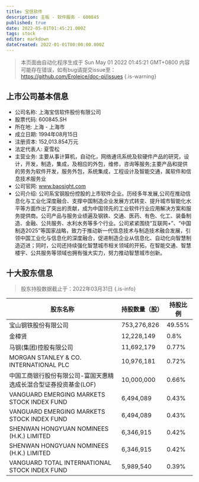 ```yaml
---
title: 宝信软件
description: 主板 - 软件服务 - 600845
published: true
date: 2022-05-01T01:45:21.000Z
tags: stock
editor: markdown
dateCreated: 2022-01-01T00:00:00.000Z
---
```


> 本页面由自动化程序生成于 Sun May 01 2022 01:45:21 GMT+0800
> 内容可能存在错误，如有bug请提交issue至：https://github.com/Eroleice/doc-pi/issues
{.is-warning}

## 上市公司基本信息
- 公司名称: 上海宝信软件股份有限公司
- 股票代码: 600845.SH
- 所在地: 上海 - 上海市
- 成立日期: 1994年08月15日
- 注册资本: 152,013.854万元
- 法定代表人: 夏雪松
- 主营业务: 主要从事计算机，自动化，网络通讯系统及软硬件产品的研究，设计，开发，制造，集成，及相应的外包，维修，咨询等服务;主要产品和提供的劳务为软件开发，服务外包，系统集成，工程设计及智能交通，属软件和信息技术服务业
- 公司官网: www.baosight.com
- 公司介绍: 公司系宝钢股份控股的上市软件企业。历经多年发展,公司在推动信息化与工业化深度融合、支撑中国制造企业发展方式转变、提升城市智能化水平等方面作出了突出的贡献，成为中国领先的工业软件行业应用解决方案和服务提供商。公司产品与服务业绩遍及钢铁、交通、医药、有色、化工、装备制造、金融、公共服务、水利水务等多个行业。公司紧紧围绕“互联网+”、“中国制造2025”等国家战略，致力于推动新一代信息技术与制造技术融合发展，引领中国工业化与信息化的深度融合，促进制造企业从信息化、自动化向智慧制造迈进；同时，公司还持续强化智慧城市相关领域的开拓，在智能交通、智慧楼宇、公共服务等领域也拥有强大实力，努力推动智慧城市创新。


## 十大股东信息
> 股东持股数据截止于：2022年03月31日
{.is-info}

| 股东名称 | 持股数量（股） | 持股比例 |
| --- | --- | --- |
| 宝山钢铁股份有限公司 | 753,276,826 | 49.55% |
| 金樟贤 | 12,228,149 | 0.8% |
| 马钢(集团)控股有限公司 | 11,692,179 | 0.77% |
| MORGAN   STANLEY & CO. INTERNATIONAL PLC | 10,976,181 | 0.72% |
| 中国工商银行股份有限公司-富国天惠精选成长混合型证券投资基金(LOF) | 10,000,000 | 0.66% |
| VANGUARD   EMERGING MARKETS STOCK INDEX FUND | 6,494,089 | 0.43% |
| VANGUARD EMERGING MARKETS STOCK INDEX FUND | 6,494,089 | 0.43% |
| SHENWAN   HONGYUAN NOMINEES (H.K.) LIMITED | 6,346,915 | 0.42% |
| SHENWAN HONGYUAN NOMINEES (H.K.) LIMITED | 6,346,915 | 0.42% |
| VANGUARD   TOTAL INTERNATIONAL STOCK INDEX FUND | 5,989,540 | 0.39% |




